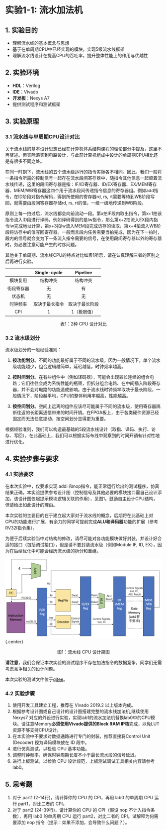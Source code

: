 # 实验1-1: 流水加法机

## 1. 实验目的

- 理解流水线的基本概念与思想
- 基于在单周期CPU中已经实现的模块，实现5级流水线框架
- 理解流水线设计在提高CPU的吞吐率，提升整体性能上的作用与优越性

## 2. 实验环境

- **HDL**：Verilog
- **IDE**：Vivado
- **开发板**：Nexys A7
- 提供测试程序和测试框架

## 3. 实验原理

### 3.1 流水线与单周期CPU设计对比

关于流水线的基本设计思想已经在计算机体系结构课程的理论部分中提及，这里不再赘述。但实际落实到电路设计，与此前计算机组成中设计的单周期CPU相比还是有很多不同之处。

在同一时刻下，流水线的五个流水级运行的指令实际各不相同。因此，我们一般将一条指令所需的控制信号一起存在流水段间寄存器中，随指令其他信息一起顺着流水线传递，这里的段间寄存器是指：IF/ID寄存器、ID/EX寄存器、EX/MEM寄存器、MEM/WB寄存器这四个用于流水段间传递指令信息的寄存器组。例如add指令，在ID阶段对指令解码，得到所使用的寄存器rd, rs, rt需要等待到WB阶段写回，就需要由段间寄存器存储rd, rs, rt的值，一级一级地传递到WB阶段。

原则上每一拍过后，流水线都会向前流动一段。第x拍IF段内取出指令，第x+1拍该指令流入ID段进行译码，例如译码得到的是lw指令，那么第x+2拍流入EX段内指令lw完成地址计算，第x+3拍lw流入MEM段完成访存的读取，第x+4拍流入WB阶段将访存中的值写回寄存器。一般而言段内任务需要当拍完成，因为在下一拍时，段内的信号就会变为下一条流入指令需要的信号，在使用段间寄存器以外的寄存器时，务必要注意可能产生的时序问题。

其他关于单周期、流水线CPU的特点对比如表1所示，请在认真理解三者的区别之后再进行实验。

<center>

|            |  Single-cycle  |    Pipeline    |
| :--------: | :------------: | :------------: |
|  模块复用   |    结构冲突     |    结构冲突    |
| 街段寄存器  |       无       |       有       |
|   状态机   |       无       |       无       |
|  时钟频率   |  取决于最长指令  | 取决于最长阶段 |
|    CPI    |       1        |  1（极限值）   |

</center>

<p style="text-align: center;">表1：2种 CPU 设计对比</p>

### 3.2 流水级划分

流水级划分的一般经验准则：

1.  **按功能划分**。不同的功能最好属于不同的流水级，因为一般情况下，单个流水级功能越少，组合逻辑越简单，延迟越低，时钟频率越高。

2.  **按时间划分**。在有些组件中（例如译码器），可能会出现较长连续的组合电路；它们往往会成为系统性能的瓶颈，但拆分组合电路、在中间插入阶段寄存器，并不会对电路的功能造成影响。由于流水线时钟频率取决于最长阶段，一般情况下，阶段越平均，CPU的整体利用率越高，性能越高。

3.  **按空间划分**。空间上远离的组件应该尽可能属于不同的流水级，使用寄存器隔断往返的长距离通信带来的时间开销。在FPGA板上，由于各类硬件资源已经固定而无法任意挪动，按空间划分显得更为重要。

根据经验准则，我们可以构造最基础的5段流水线设计（取指、译码、执行、访存、写回），在此基础上，我们可以根据实际布线中观察到的时间开销有针对性地进行优化。

## 4. 实验步骤与要求

### 4.1 实验要求

在本次实验中，仅要求实现 addi 和nop指令，能正常运行给出的测试程序，仿真结果正确。本实验提供参考设计图（控制信号及其他必要的模块接口需自己设计添加，该设计图仅起提示模块逻辑关联的作用），见图1。鼓励自主设计CPU结构，但请给出如此设计的理由。

本次实验的主要目的在于建立起大家对于流水线的概念，后期将在此基础上对CPU的功能进行扩展，有余力的同学可提前完成**ALU和译码器**功能的扩展（参考RV32I指令集）。

为便于后续实验当中对结构的修改，请尽可能对各功能模块做好封装，并设计好合适的接口（包括调试接口），但是请不要封装流水级（例如Module IF, ID, EX），因为在后续优化中可能会经历流水级的拆分和重组。

![流水线CPU设计简图](pic/lab1-pipeline.png){.center}

<p style="text-align: center;">图1：流水线 CPU 设计简图</p>

**请注意**，我们会保证本次实验的测试程序不存在加法指令的数据竞争，同学们无需考虑竞争相关的设计问题。

本次实验的测试文件位于[gitee](https://gitee.com/zjusec/sys2lab-21fall/tree/master/coe/lab1-1)。

### 4.2 实验步骤

1.  使用开发工具建立工程，推荐在 Vivado 2019.2 以上版本完成。
2.  根据参考设计图或自己设计的设计图搭建完整的流水线加法机,继续使用 Nexys7 对应的外设进行实验，实现lab1的流水加法机替换lab0中的CPU模块。请注意Memory**必须使用Vivado提供的Block RAM IP核**完成，以免LUT资源不够支持CPU设计。
3.  在本实验中不要求对数据通路进行专门的封装，推荐直接将Control Unit (Decoder) 视为译码模块放在 ID 段中。
4.  进行仿真测试，以检验 CPU 基本功能。
5.  调整时钟频率，确保时钟周期长度不小于最长流水段的信号延迟。
6.  进行上板测试，以检验 CPU 设计规范，上板测试调试工具相关内容请参考lab0。

## 5. 思考题

1. 对于 part1 (2-14行)，请计算你的 CPU 的 CPI，再用 lab0 的单周期 CPU 运行 part1，对比二者的 CPI。
2. 对于 part2 (24-39行)，请计算你的 CPU 的 CPI（假设 nop 不计入指令条数），再用 lab0 的单周期 CPU 运行 part2，对比二者的 CPI。试解释为何需要添加 nop 指令（提示：如果不添加，会导致什么问题？）。